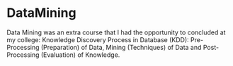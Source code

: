 # DataMining
Data Mining was an extra course that I had the opportunity to concluded at my college:
Knowledge Discovery Process in Database (KDD): Pre-Processing (Preparation) of Data, Mining (Techniques) of Data and Post-Processing (Evaluation) of Knowledge.
